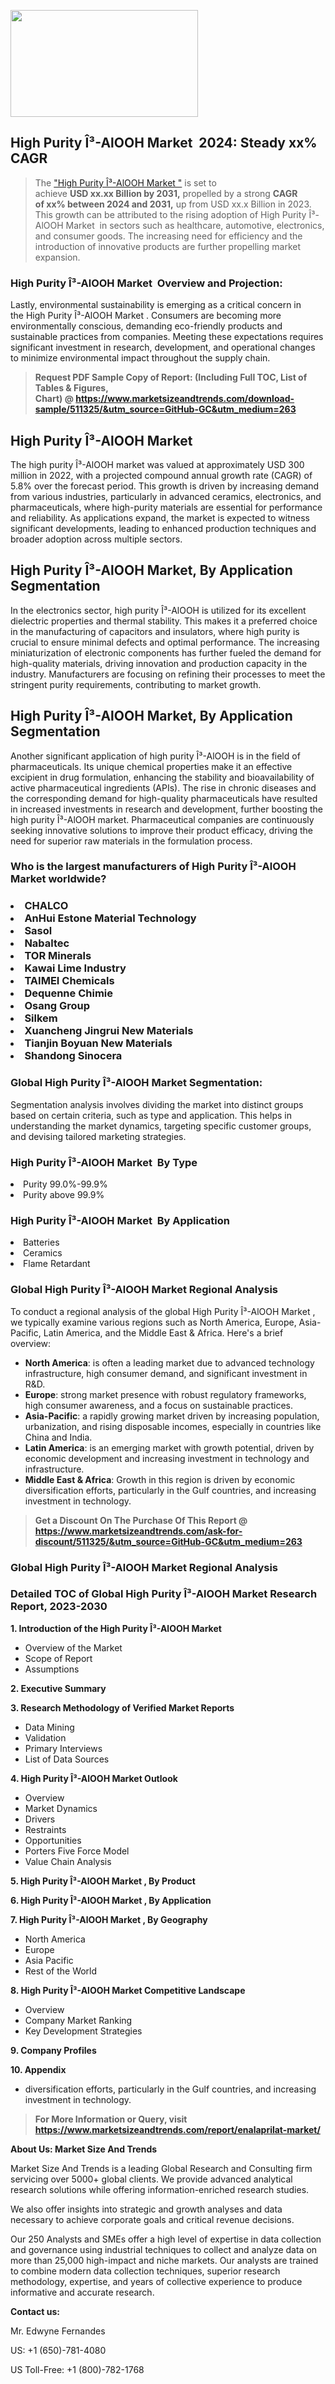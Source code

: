 <p><img class="alignnone size-medium wp-image-20088" src="https://ffe5etoiles.com/wp-content/uploads/2024/12/MST1-300x171.png" alt="" width="300" height="171" /></p><h2 id="ember46" class="ember-view reader-text-block__heading-2">High Purity Î³-AlOOH Market &nbsp;2024: Steady&nbsp;xx% CAGR</h2><blockquote id="ember47" class="ember-view reader-text-block__blockquote">The&nbsp;<a class="app-aware-link " href="https://www.marketsizeandtrends.com/download-sample/511325/&utm_source=GitHub-GC&utm_medium=263" target="_blank" data-test-app-aware-link="">"High Purity Î³-AlOOH Market "</a>&nbsp;is set to achieve&nbsp;<strong>USD&nbsp;xx.xx&nbsp;Billion by 2031,</strong>&nbsp;propelled by a strong&nbsp;<strong>CAGR of&nbsp;xx% between 2024 and 2031,</strong>&nbsp;up from USD xx.x Billion in 2023. This growth can be attributed to the rising adoption of&nbsp;High Purity Î³-AlOOH Market &nbsp;in sectors such as healthcare, automotive, electronics, and consumer goods. The increasing need for efficiency and the introduction of innovative products are further propelling market expansion.</blockquote><h3 id="ember48" class="ember-view reader-text-block__heading-3">High Purity Î³-AlOOH Market &nbsp;Overview and Projection:</h3><p id="ember49" class="ember-view reader-text-block__paragraph">Lastly, environmental sustainability is emerging as a critical concern in the&nbsp;High Purity Î³-AlOOH Market . Consumers are becoming more environmentally conscious, demanding eco-friendly products and sustainable practices from companies. Meeting these expectations requires significant investment in research, development, and operational changes to minimize environmental impact throughout the supply chain.</p><blockquote id="ember50" class="ember-view reader-text-block__blockquote"><strong>Request PDF Sample Copy of Report: (Including Full TOC, List of Tables &amp; Figures, Chart)&nbsp;@&nbsp;<strong><a href="https://www.marketsizeandtrends.com/download-sample/511325/&utm_source=GitHub-GC&utm_medium=263" target="_blank">https://www.marketsizeandtrends.com/download-sample/511325/&utm_source=GitHub-GC&utm_medium=263</a></strong></strong></blockquote><h3 class=""> <h2>High Purity Î³-AlOOH Market</h2><p>The high purity Î³-AlOOH market was valued at approximately USD 300 million in 2022, with a projected compound annual growth rate (CAGR) of 5.8% over the forecast period. This growth is driven by increasing demand from various industries, particularly in advanced ceramics, electronics, and pharmaceuticals, where high-purity materials are essential for performance and reliability. As applications expand, the market is expected to witness significant developments, leading to enhanced production techniques and broader adoption across multiple sectors.</p><h2>High Purity Î³-AlOOH Market, By Application Segmentation</h2><p>In the electronics sector, high purity Î³-AlOOH is utilized for its excellent dielectric properties and thermal stability. This makes it a preferred choice in the manufacturing of capacitors and insulators, where high purity is crucial to ensure minimal defects and optimal performance. The increasing miniaturization of electronic components has further fueled the demand for high-quality materials, driving innovation and production capacity in the industry. Manufacturers are focusing on refining their processes to meet the stringent purity requirements, contributing to market growth.</p><h2>High Purity Î³-AlOOH Market, By Application Segmentation</h2><p>Another significant application of high purity Î³-AlOOH is in the field of pharmaceuticals. Its unique chemical properties make it an effective excipient in drug formulation, enhancing the stability and bioavailability of active pharmaceutical ingredients (APIs). The rise in chronic diseases and the corresponding demand for high-quality pharmaceuticals have resulted in increased investments in research and development, further boosting the high purity Î³-AlOOH market. Pharmaceutical companies are continuously seeking innovative solutions to improve their product efficacy, driving the need for superior raw materials in the formulation process.</p></h3><h3 id="" class="">Who is the largest manufacturers of&nbsp;High Purity Î³-AlOOH Market worldwide?</h3><h3 class=""></Li><Li>CHALCO</Li><Li> AnHui Estone Material Technology</Li><Li> Sasol</Li><Li> Nabaltec</Li><Li> TOR Minerals</Li><Li> Kawai Lime Industry</Li><Li> TAIMEI Chemicals</Li><Li> Dequenne Chimie</Li><Li> Osang Group</Li><Li> Silkem</Li><Li> Xuancheng Jingrui New Materials</Li><Li> Tianjin Boyuan New Materials</Li><Li> Shandong Sinocera</h3><h3 id="ember53" class="ember-view reader-text-block__heading-3">Global&nbsp;High Purity Î³-AlOOH Market Segmentation:</h3><p id="ember54" class="ember-view reader-text-block__paragraph">Segmentation analysis involves dividing the market into distinct groups based on certain criteria, such as type and application. This helps in understanding the market dynamics, targeting specific customer groups, and devising tailored marketing strategies.</p><h3 id="" class="">High Purity Î³-AlOOH Market &nbsp;By Type</h3><p></Li><Li>Purity 99.0%-99.9%</Li><Li> Purity above 99.9%</p><h3 id="" class="">High Purity Î³-AlOOH Market &nbsp;By Application</h3><p class=""></Li><Li>Batteries</Li><Li> Ceramics</Li><Li> Flame Retardant</p><h3 id="ember62" class="ember-view reader-text-block__heading-3">Global High Purity Î³-AlOOH Market Regional Analysis</h3><p id="ember63" class="ember-view reader-text-block__paragraph">To conduct a regional analysis of the global High Purity Î³-AlOOH Market , we typically examine various regions such as North America, Europe, Asia-Pacific, Latin America, and the Middle East &amp; Africa. Here's a brief overview:</p><ul><li><strong>North America</strong>: is often a leading market due to advanced technology infrastructure, high consumer demand, and significant investment in R&amp;D.</li><li><strong>Europe</strong>: strong market presence with robust regulatory frameworks, high consumer awareness, and a focus on sustainable practices.</li><li><strong>Asia-Pacific</strong>: a rapidly growing market driven by increasing population, urbanization, and rising disposable incomes, especially in countries like China and India.</li><li><strong>Latin America</strong>: is an emerging market with growth potential, driven by economic development and increasing investment in technology and infrastructure.</li><li><strong>Middle East &amp; Africa</strong>: Growth in this region is driven by economic diversification efforts, particularly in the Gulf countries, and increasing investment in technology.</li></ul><blockquote id="ember61" class="ember-view reader-text-block__blockquote"><strong>Get a Discount On The Purchase Of This Report @ <strong><a href="https://html-cleaner.com/" target="">https://www.marketsizeandtrends.com/ask-for-discount/511325/&utm_source=GitHub-GC&utm_medium=263</a></strong></strong></blockquote><h3 id="ember62" class="ember-view reader-text-block__heading-3">Global High Purity Î³-AlOOH Market Regional Analysis</h3><h3 id="" class="">Detailed TOC of Global High Purity Î³-AlOOH Market Research Report, 2023-2030</h3><p id="" class=""><strong>1. Introduction of the High Purity Î³-AlOOH Market </strong></p><ul><li>Overview of the Market</li><li>Scope of Report</li><li>Assumptions</li></ul><p id="" class=""><strong>2. Executive Summary</strong></p><p id="" class=""><strong>3. Research Methodology of Verified Market Reports</strong></p><ul><li>Data Mining</li><li>Validation</li><li>Primary Interviews</li><li>List of Data Sources</li></ul><p id="" class=""><strong>4. High Purity Î³-AlOOH Market Outlook</strong></p><ul><li>Overview</li><li>Market Dynamics</li><li>Drivers</li><li>Restraints</li><li>Opportunities</li><li>Porters Five Force Model</li><li>Value Chain Analysis</li></ul><p id="" class=""><strong>5. High Purity Î³-AlOOH Market , By Product</strong></p><p id="" class=""><strong>6. High Purity Î³-AlOOH Market , By Application</strong></p><p id="" class=""><strong>7. High Purity Î³-AlOOH Market , By Geography</strong></p><ul><li>North America</li><li>Europe</li><li>Asia Pacific</li><li>Rest of the World</li></ul><p id="" class=""><strong>8. High Purity Î³-AlOOH Market Competitive Landscape</strong></p><ul><li>Overview</li><li>Company Market Ranking</li><li>Key Development Strategies</li></ul><p id="" class=""><strong>9. Company Profiles</strong></p><p id="" class=""><strong>10. Appendix</strong></p><ul><li>diversification efforts, particularly in the Gulf countries, and increasing investment in technology.</li></ul><blockquote id="ember65" class="ember-view reader-text-block__blockquote"><strong>For More Information or Query, visit <strong><strong><a href="https://html-cleaner.com/" target="">https://www.marketsizeandtrends.com/report/enalaprilat-market/</a></strong></strong></strong></blockquote><p id="" class=""><strong>About Us: Market Size And Trends</strong></p><p id="" class="">Market Size And Trends is a leading Global Research and Consulting firm servicing over 5000+ global clients. We provide advanced analytical research solutions while offering information-enriched research studies.</p><p id="" class="">We also offer insights into strategic and growth analyses and data necessary to achieve corporate goals and critical revenue decisions.</p><p id="" class="">Our 250 Analysts and SMEs offer a high level of expertise in data collection and governance using industrial techniques to collect and analyze data on more than 25,000 high-impact and niche markets. Our analysts are trained to combine modern data collection techniques, superior research methodology, expertise, and years of collective experience to produce informative and accurate research.</p><p id="" class=""><strong>Contact us:</strong></p><p id="" class="">Mr. Edwyne Fernandes</p><p id="" class="">US: +1 (650)-781-4080</p><p id="" class="">US Toll-Free: +1 (800)-782-1768</p>
